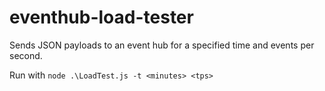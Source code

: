 # eventhub-load-tester
Sends JSON payloads to an event hub for a specified time and events per second.

Run with `node .\LoadTest.js -t <minutes> <tps>`
